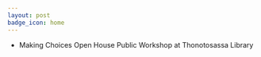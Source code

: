 ```yaml
---
layout: post
badge_icon: home
---
```


* Making Choices Open House Public Workshop at Thonotosassa Library
